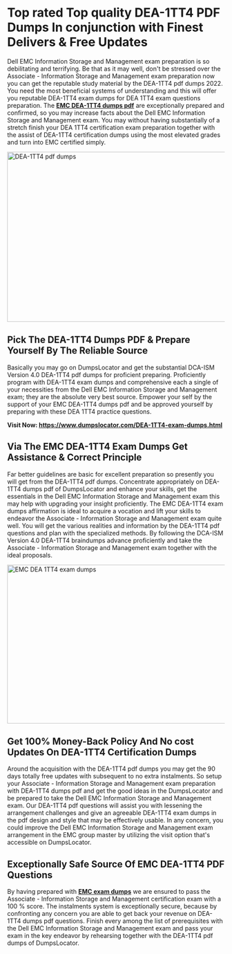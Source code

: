<h1><strong>Top rated Top quality DEA-1TT4 PDF Dumps In conjunction with Finest Delivers &amp; Free Updates</strong></h1>
<p>Dell EMC Information Storage and Management exam preparation is so debilitating and terrifying. Be that as it may well, don't be stressed over the Associate - Information Storage and Management exam preparation now you can get the reputable study material by the DEA-1TT4 pdf dumps 2022. You need the most beneficial systems of understanding and this will offer you reputable DEA-1TT4 exam dumps for DEA 1TT4 exam questions preparation. The <strong><a href="https://www.dumpslocator.com/DEA-1TT4-exam-dumps.html">EMC DEA-1TT4 dumps pdf</a></strong> are exceptionally prepared and confirmed, so you may increase facts about the Dell EMC Information Storage and Management exam. You may without having substantially of a stretch finish your DEA 1TT4 certification exam preparation together with the assist of DEA-1TT4 certification dumps using the most elevated grades and turn into EMC certified simply.</p>
<p><img src="https://i.ibb.co/SKhFh8d/Pastel-Purple-Computer-UI-Class-Syllabus-Education-Presentation.png" alt="DEA-1TT4 pdf dumps" width="700" height="393" /></p>
<h2><strong>Pick The DEA-1TT4 Dumps PDF &amp; Prepare Yourself By The Reliable Source</strong></h2>
<p>Basically you may go on DumpsLocator and get the substantial DCA-ISM Version 4.0 DEA-1TT4 pdf dumps for proficient preparing. Proficiently program with DEA-1TT4 exam dumps and comprehensive each a single of your necessities from the Dell EMC Information Storage and Management exam; they are the absolute very best source. Empower your self by the support of your EMC DEA-1TT4 dumps pdf and be approved yourself by preparing with these DEA 1TT4 practice questions.</p>
<p><strong>Visit Now: <a href="https://www.dumpslocator.com/DEA-1TT4-exam-dumps.html">https://www.dumpslocator.com/DEA-1TT4-exam-dumps.html</a></strong></p>
<h2><strong>Via The EMC DEA-1TT4 Exam Dumps Get Assistance &amp; Correct Principle</strong></h2>
<p>Far better guidelines are basic for excellent preparation so presently you will get from the DEA-1TT4 pdf dumps. Concentrate appropriately on DEA-1TT4 dumps pdf of DumpsLocator and enhance your skills, get the essentials in the Dell EMC Information Storage and Management exam this may help with upgrading your insight proficiently. The EMC DEA-1TT4 exam dumps affirmation is ideal to acquire a vocation and lift your skills to endeavor the Associate - Information Storage and Management exam quite well. You will get the various realities and information by the DEA-1TT4 pdf questions and plan with the specialized methods. By following the DCA-ISM Version 4.0 DEA-1TT4 braindumps advance proficiently and take the Associate - Information Storage and Management exam together with the ideal proposals.</p>
<p><a href="https://www.dumpslocator.com/DEA-1TT4-exam-dumps.html"><img src="https://i.ibb.co/NtZbgjG/Blue-and-White-Medical-Dental-Clinic-Facebook-Ad.png" alt="EMC DEA 1TT4 exam dumps" width="700" height="367" /></a></p>
<h2><strong>Get 100% Money-Back Policy And No cost Updates On DEA-1TT4 Certification Dumps</strong></h2>
<p>Around the acquisition with the DEA-1TT4 pdf dumps you may get the 90 days totally free updates with subsequent to no extra instalments. So setup your Associate - Information Storage and Management exam preparation with DEA-1TT4 dumps pdf and get the good ideas in the DumpsLocator and be prepared to take the Dell EMC Information Storage and Management exam. Our DEA-1TT4 pdf questions will assist you with lessening the arrangement challenges and give an agreeable DEA-1TT4 exam dumps in the pdf design and style that may be effectively usable. In any concern, you could improve the Dell EMC Information Storage and Management exam arrangement in the EMC group master by utilizing the visit option that's accessible on DumpsLocator.</p>
<h2><strong>Exceptionally Safe Source Of EMC DEA-1TT4 PDF Questions</strong></h2>
<p>By having prepared with <strong><a href="https://www.dumpslocator.com/emc-exams.html">EMC exam dumps</a></strong> we are ensured to pass the Associate - Information Storage and Management certification exam with a 100 % score. The instalments system is exceptionally secure, because by confronting any concern you are able to get back your revenue on DEA-1TT4 dumps pdf questions. Finish every among the list of prerequisites with the Dell EMC Information Storage and Management exam and pass your exam in the key endeavor by rehearsing together with the DEA-1TT4 pdf dumps of DumpsLocator.</p>
